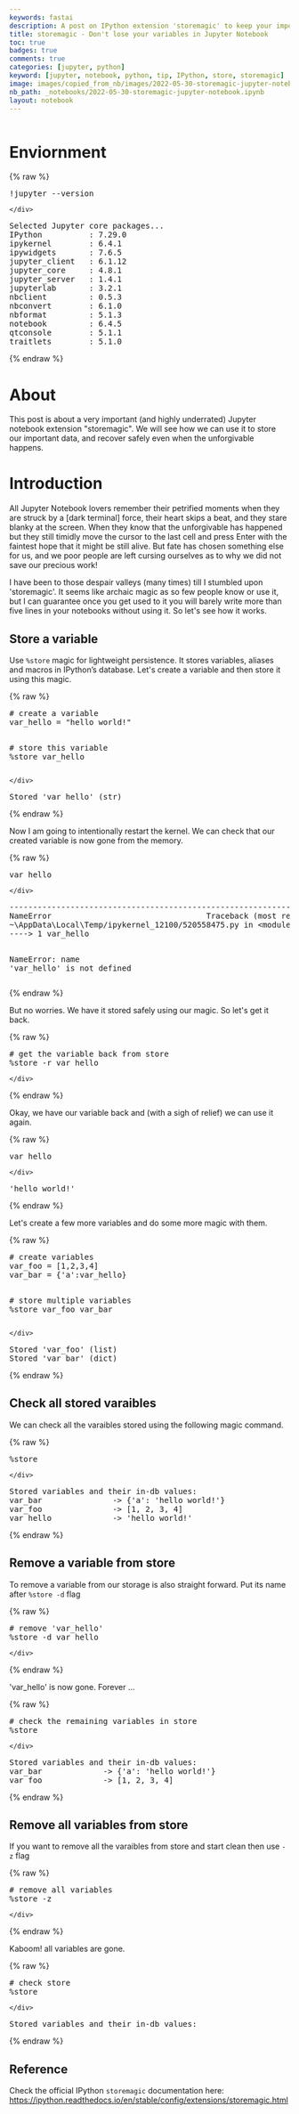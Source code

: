 ```yaml
---
keywords: fastai
description: A post on IPython extension 'storemagic' to keep your important variables in persistent storage. Use this trick to keep them safe and stop pulling your hair (if there are any left) 
title: storemagic - Don't lose your variables in Jupyter Notebook
toc: true 
badges: true
comments: true
categories: [jupyter, python]
keyword: [jupyter, notebook, python, tip, IPython, store, storemagic]
image: images/copied_from_nb/images/2022-05-30-storemagic-jupyter-notebook.jpeg
nb_path: _notebooks/2022-05-30-storemagic-jupyter-notebook.ipynb
layout: notebook
---
```


<!--
#################################################
### THIS FILE WAS AUTOGENERATED! DO NOT EDIT! ###
#################################################
# file to edit: _notebooks/2022-05-30-storemagic-jupyter-notebook.ipynb
-->

<div class="container" id="notebook-container">
        
<div class="cell border-box-sizing text_cell rendered"><div class="inner_cell">
<div class="text_cell_render border-box-sizing rendered_html">
<p><img src="/myblog/images/copied_from_nb/images/2022-05-30-storemagic-jupyter-notebook.jpeg" alt=""></p>

</div>
</div>
</div>
<div class="cell border-box-sizing text_cell rendered"><div class="inner_cell">
<div class="text_cell_render border-box-sizing rendered_html">
<h1 id="Enviornment">Enviornment<a class="anchor-link" href="#Enviornment"> </a></h1>
</div>
</div>
</div>
    {% raw %}
    
<div class="cell border-box-sizing code_cell rendered">
<div class="input">

<div class="inner_cell">
    <div class="input_area">
<div class=" highlight hl-ipython3"><pre><span></span><span class="o">!</span>jupyter --version
</pre></div>

    </div>
</div>
</div>

<div class="output_wrapper">
<div class="output">

<div class="output_area">

<div class="output_subarea output_stream output_stdout output_text">
<pre>Selected Jupyter core packages...
IPython          : 7.29.0
ipykernel        : 6.4.1
ipywidgets       : 7.6.5
jupyter_client   : 6.1.12
jupyter_core     : 4.8.1
jupyter_server   : 1.4.1
jupyterlab       : 3.2.1
nbclient         : 0.5.3
nbconvert        : 6.1.0
nbformat         : 5.1.3
notebook         : 6.4.5
qtconsole        : 5.1.1
traitlets        : 5.1.0
</pre>
</div>
</div>

</div>
</div>

</div>
    {% endraw %}

<div class="cell border-box-sizing text_cell rendered"><div class="inner_cell">
<div class="text_cell_render border-box-sizing rendered_html">
<h1 id="About">About<a class="anchor-link" href="#About"> </a></h1><p>This post is about a very important (and highly underrated) Jupyter notebook extension "storemagic". We will see how we can use it to store our important data, and recover safely even when the unforgivable happens.</p>
<h1 id="Introduction">Introduction<a class="anchor-link" href="#Introduction"> </a></h1><p>All Jupyter Notebook lovers remember their petrified moments when they are struck by a [dark terminal] force, their heart skips a beat, and they stare blanky at the screen. When they know that the unforgivable has happened but they still timidly move the cursor to the last cell and press Enter with the faintest hope that it might be still alive. But fate has chosen something else for us, and we poor people are left cursing ourselves as to why we did not save our precious work!</p>
<p>I have been to those despair valleys (many times) till I stumbled upon 'storemagic'. It seems like archaic magic as so few people know or use it, but I can guarantee once you get used to it you will barely write more than five lines in your notebooks without using it. So let's see how it works.</p>
<h2 id="Store-a-variable">Store a variable<a class="anchor-link" href="#Store-a-variable"> </a></h2><p>Use <code>%store</code> magic for lightweight persistence. It stores variables, aliases and macros in IPython’s database. Let's create a variable and then store it using this magic.</p>

</div>
</div>
</div>
    {% raw %}
    
<div class="cell border-box-sizing code_cell rendered">
<div class="input">

<div class="inner_cell">
    <div class="input_area">
<div class=" highlight hl-ipython3"><pre><span></span><span class="c1"># create a variable</span>
<span class="n">var_hello</span> <span class="o">=</span> <span class="s2">&quot;hello world!&quot;</span>

<span class="c1"># store this variable</span>
<span class="o">%</span><span class="k">store</span> var_hello
</pre></div>

    </div>
</div>
</div>

<div class="output_wrapper">
<div class="output">

<div class="output_area">

<div class="output_subarea output_stream output_stdout output_text">
<pre>Stored &#39;var_hello&#39; (str)
</pre>
</div>
</div>

</div>
</div>

</div>
    {% endraw %}

<div class="cell border-box-sizing text_cell rendered"><div class="inner_cell">
<div class="text_cell_render border-box-sizing rendered_html">
<p>Now I am going to intentionally restart the kernel. We can check that our created variable is now gone from the memory.</p>

</div>
</div>
</div>
    {% raw %}
    
<div class="cell border-box-sizing code_cell rendered">
<div class="input">

<div class="inner_cell">
    <div class="input_area">
<div class=" highlight hl-ipython3"><pre><span></span><span class="n">var_hello</span>
</pre></div>

    </div>
</div>
</div>

<div class="output_wrapper">
<div class="output">

<div class="output_area">

<div class="output_subarea output_text output_error">
<pre>
<span class="ansi-red-intense-fg ansi-bold">---------------------------------------------------------------------------</span>
<span class="ansi-red-intense-fg ansi-bold">NameError</span>                                 Traceback (most recent call last)
<span class="ansi-green-intense-fg ansi-bold">~\AppData\Local\Temp/ipykernel_12100/520558475.py</span> in <span class="ansi-cyan-fg">&lt;module&gt;</span>
<span class="ansi-green-intense-fg ansi-bold">----&gt; 1</span><span class="ansi-yellow-intense-fg ansi-bold"> </span>var_hello

<span class="ansi-red-intense-fg ansi-bold">NameError</span>: name &#39;var_hello&#39; is not defined</pre>
</div>
</div>

</div>
</div>

</div>
    {% endraw %}

<div class="cell border-box-sizing text_cell rendered"><div class="inner_cell">
<div class="text_cell_render border-box-sizing rendered_html">
<p>But no worries. We have it stored safely using our magic. So let's get it back.</p>

</div>
</div>
</div>
    {% raw %}
    
<div class="cell border-box-sizing code_cell rendered">
<div class="input">

<div class="inner_cell">
    <div class="input_area">
<div class=" highlight hl-ipython3"><pre><span></span><span class="c1"># get the variable back from store</span>
<span class="o">%</span><span class="k">store</span> -r var_hello
</pre></div>

    </div>
</div>
</div>

</div>
    {% endraw %}

<div class="cell border-box-sizing text_cell rendered"><div class="inner_cell">
<div class="text_cell_render border-box-sizing rendered_html">
<p>Okay, we have our variable back and (with a sigh of relief) we can use it again.</p>

</div>
</div>
</div>
    {% raw %}
    
<div class="cell border-box-sizing code_cell rendered">
<div class="input">

<div class="inner_cell">
    <div class="input_area">
<div class=" highlight hl-ipython3"><pre><span></span><span class="n">var_hello</span>
</pre></div>

    </div>
</div>
</div>

<div class="output_wrapper">
<div class="output">

<div class="output_area">



<div class="output_text output_subarea output_execute_result">
<pre>&#39;hello world!&#39;</pre>
</div>

</div>

</div>
</div>

</div>
    {% endraw %}

<div class="cell border-box-sizing text_cell rendered"><div class="inner_cell">
<div class="text_cell_render border-box-sizing rendered_html">
<p>Let's create a few more variables and do some more magic with them.</p>

</div>
</div>
</div>
    {% raw %}
    
<div class="cell border-box-sizing code_cell rendered">
<div class="input">

<div class="inner_cell">
    <div class="input_area">
<div class=" highlight hl-ipython3"><pre><span></span><span class="c1"># create variables</span>
<span class="n">var_foo</span> <span class="o">=</span> <span class="p">[</span><span class="mi">1</span><span class="p">,</span><span class="mi">2</span><span class="p">,</span><span class="mi">3</span><span class="p">,</span><span class="mi">4</span><span class="p">]</span>
<span class="n">var_bar</span> <span class="o">=</span> <span class="p">{</span><span class="s1">&#39;a&#39;</span><span class="p">:</span><span class="n">var_hello</span><span class="p">}</span>

<span class="c1"># store multiple variables</span>
<span class="o">%</span><span class="k">store</span> var_foo var_bar
</pre></div>

    </div>
</div>
</div>

<div class="output_wrapper">
<div class="output">

<div class="output_area">

<div class="output_subarea output_stream output_stdout output_text">
<pre>Stored &#39;var_foo&#39; (list)
Stored &#39;var_bar&#39; (dict)
</pre>
</div>
</div>

</div>
</div>

</div>
    {% endraw %}

<div class="cell border-box-sizing text_cell rendered"><div class="inner_cell">
<div class="text_cell_render border-box-sizing rendered_html">
<h2 id="Check-all-stored-varaibles">Check all stored varaibles<a class="anchor-link" href="#Check-all-stored-varaibles"> </a></h2><p>We can check all the varaibles stored using the following magic command.</p>

</div>
</div>
</div>
    {% raw %}
    
<div class="cell border-box-sizing code_cell rendered">
<div class="input">

<div class="inner_cell">
    <div class="input_area">
<div class=" highlight hl-ipython3"><pre><span></span><span class="o">%</span><span class="k">store</span>
</pre></div>

    </div>
</div>
</div>

<div class="output_wrapper">
<div class="output">

<div class="output_area">

<div class="output_subarea output_stream output_stdout output_text">
<pre>Stored variables and their in-db values:
var_bar               -&gt; {&#39;a&#39;: &#39;hello world!&#39;}
var_foo               -&gt; [1, 2, 3, 4]
var_hello             -&gt; &#39;hello world!&#39;
</pre>
</div>
</div>

</div>
</div>

</div>
    {% endraw %}

<div class="cell border-box-sizing text_cell rendered"><div class="inner_cell">
<div class="text_cell_render border-box-sizing rendered_html">
<h2 id="Remove-a-variable-from-store">Remove a variable from store<a class="anchor-link" href="#Remove-a-variable-from-store"> </a></h2><p>To remove a variable from our storage is also straight forward. Put its name after <code>%store -d</code> flag</p>

</div>
</div>
</div>
    {% raw %}
    
<div class="cell border-box-sizing code_cell rendered">
<div class="input">

<div class="inner_cell">
    <div class="input_area">
<div class=" highlight hl-ipython3"><pre><span></span><span class="c1"># remove &#39;var_hello&#39;</span>
<span class="o">%</span><span class="k">store</span> -d var_hello
</pre></div>

    </div>
</div>
</div>

</div>
    {% endraw %}

<div class="cell border-box-sizing text_cell rendered"><div class="inner_cell">
<div class="text_cell_render border-box-sizing rendered_html">
<p>'var_hello' is now gone. Forever ...</p>

</div>
</div>
</div>
    {% raw %}
    
<div class="cell border-box-sizing code_cell rendered">
<div class="input">

<div class="inner_cell">
    <div class="input_area">
<div class=" highlight hl-ipython3"><pre><span></span><span class="c1"># check the remaining variables in store</span>
<span class="o">%</span><span class="k">store</span>
</pre></div>

    </div>
</div>
</div>

<div class="output_wrapper">
<div class="output">

<div class="output_area">

<div class="output_subarea output_stream output_stdout output_text">
<pre>Stored variables and their in-db values:
var_bar             -&gt; {&#39;a&#39;: &#39;hello world!&#39;}
var_foo             -&gt; [1, 2, 3, 4]
</pre>
</div>
</div>

</div>
</div>

</div>
    {% endraw %}

<div class="cell border-box-sizing text_cell rendered"><div class="inner_cell">
<div class="text_cell_render border-box-sizing rendered_html">
<h2 id="Remove-all-variables-from-store">Remove all variables from store<a class="anchor-link" href="#Remove-all-variables-from-store"> </a></h2><p>If you want to remove all the varaibles from store and start clean then use <code>-z</code> flag</p>

</div>
</div>
</div>
    {% raw %}
    
<div class="cell border-box-sizing code_cell rendered">
<div class="input">

<div class="inner_cell">
    <div class="input_area">
<div class=" highlight hl-ipython3"><pre><span></span><span class="c1"># remove all variables</span>
<span class="o">%</span><span class="k">store</span> -z
</pre></div>

    </div>
</div>
</div>

</div>
    {% endraw %}

<div class="cell border-box-sizing text_cell rendered"><div class="inner_cell">
<div class="text_cell_render border-box-sizing rendered_html">
<p>Kaboom! all variables are gone.</p>

</div>
</div>
</div>
    {% raw %}
    
<div class="cell border-box-sizing code_cell rendered">
<div class="input">

<div class="inner_cell">
    <div class="input_area">
<div class=" highlight hl-ipython3"><pre><span></span><span class="c1"># check store</span>
<span class="o">%</span><span class="k">store</span>
</pre></div>

    </div>
</div>
</div>

<div class="output_wrapper">
<div class="output">

<div class="output_area">

<div class="output_subarea output_stream output_stdout output_text">
<pre>Stored variables and their in-db values:
</pre>
</div>
</div>

</div>
</div>

</div>
    {% endraw %}

<div class="cell border-box-sizing text_cell rendered"><div class="inner_cell">
<div class="text_cell_render border-box-sizing rendered_html">
<h2 id="Reference">Reference<a class="anchor-link" href="#Reference"> </a></h2><p>Check the official IPython <code>storemagic</code> documentation here: <a href="https://ipython.readthedocs.io/en/stable/config/extensions/storemagic.html">https://ipython.readthedocs.io/en/stable/config/extensions/storemagic.html</a></p>

</div>
</div>
</div>
</div>
 

